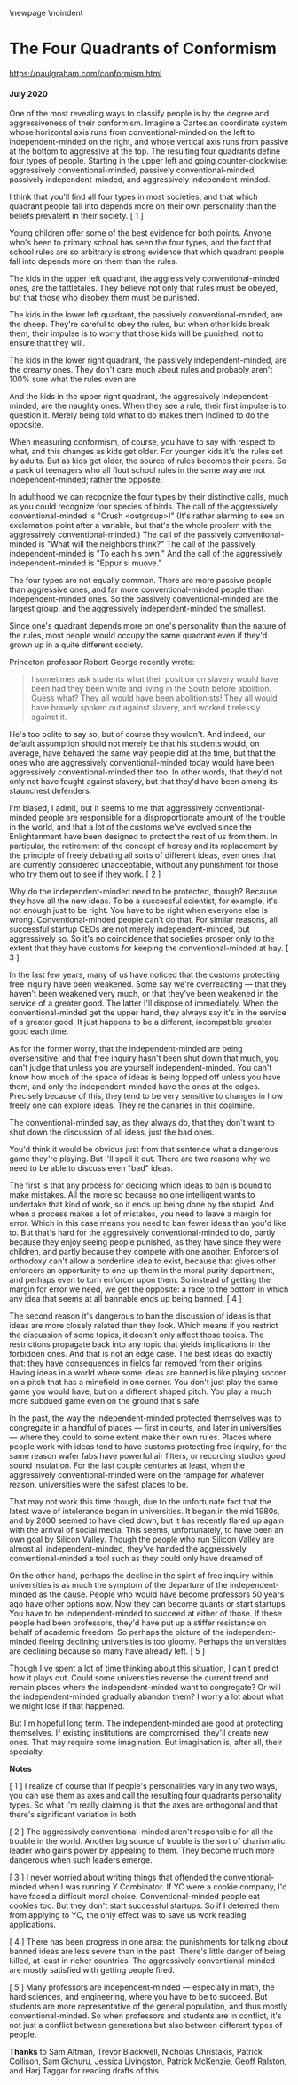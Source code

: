 \newpage
\noindent

The Four Quadrants of Conformism
================================


  

<https://paulgraham.com/conformism.html>
  

#### July 2020


  

  

 One of the most revealing ways to classify people is by the degree
and aggressiveness of their conformism. Imagine a Cartesian coordinate
system whose horizontal axis runs from conventional\-minded on the
left to independent\-minded on the right, and whose vertical axis
runs from passive at the bottom to aggressive at the top. The
resulting four quadrants define four types of people. Starting in
the upper left and going counter\-clockwise: aggressively
conventional\-minded, passively conventional\-minded, passively
independent\-minded, and aggressively independent\-minded.
   

  

 I think that you'll find all four types in most societies, and that
which quadrant people fall into depends more on their own personality
than the beliefs prevalent in their society.
 \[
 1
 ]
   

  

 Young children offer some of the best evidence for both points.
Anyone who's been to primary school has seen the four types, and
the fact that school rules are so arbitrary is strong evidence that
which quadrant people fall into depends more on them than the rules.
   

  

 The kids in the upper left quadrant, the aggressively conventional\-minded
ones, are the tattletales. They believe not only that rules must
be obeyed, but that those who disobey them must be punished.
   

  

 The kids in the lower left quadrant, the passively conventional\-minded,
are the sheep. They're careful to obey the rules, but when other
kids break them, their impulse is to worry that those kids will be
punished, not to ensure that they will.
   

  

 The kids in the lower right quadrant, the passively independent\-minded,
are the dreamy ones. They don't care much about rules and probably
aren't 100% sure what the rules even are.
   

  

 And the kids in the upper right quadrant, the aggressively
independent\-minded, are the naughty ones. When they see a rule,
their first impulse is to question it. Merely being told what to
do makes them inclined to do the opposite.
   

  

 When measuring conformism, of course, you have to say with respect
to what, and this changes as kids get older. For younger kids it's
the rules set by adults. But as kids get older, the source of rules
becomes their peers. So a pack of teenagers who all flout school
rules in the same way are not independent\-minded; rather the opposite.
   

  

 In adulthood we can recognize the four types by their distinctive
calls, much as you could recognize four species of birds. The call
of the aggressively conventional\-minded is "Crush \<outgroup\>!" (It's
rather alarming to see an exclamation point after a variable, but
that's the whole problem with the aggressively conventional\-minded.)
The call of the passively conventional\-minded is "What will the
neighbors think?" The call of the passively independent\-minded is
"To each his own." And the call of the aggressively independent\-minded
is "Eppur si muove."
   

  

 The four types are not equally common. There are more passive people
than aggressive ones, and far more conventional\-minded people than
independent\-minded ones. So the passively conventional\-minded are
the largest group, and the aggressively independent\-minded the
smallest.
   

  

 Since one's quadrant depends more on one's personality than the
nature of the rules, most people would occupy the same quadrant
even if they'd grown up in a quite different society.
   

  

 Princeton professor Robert George recently wrote:
 
> I sometimes ask students what their position on slavery would
>  have been had they been white and living in the South before
>  abolition. Guess what? They all would have been abolitionists!
>  They all would have bravely spoken out against slavery, and
>  worked tirelessly against it.


 He's too polite to say so, but of course they wouldn't. And indeed,
our default assumption should not merely be that his students would,
on average, have behaved the same way people did at the time, but
that the ones who are aggressively conventional\-minded today would
have been aggressively conventional\-minded then too. In other words,
that they'd not only not have fought against slavery, but that
they'd have been among its staunchest defenders.
   

  

 I'm biased, I admit, but it seems to me that aggressively
conventional\-minded people are responsible for a disproportionate
amount of the trouble in the world, and that a lot of the customs
we've evolved since the Enlightenment have been designed to protect
the rest of us from them. In particular, the retirement of the
concept of heresy and its replacement by the principle of freely
debating all sorts of different ideas, even ones that are currently
considered unacceptable, without any punishment for those who try
them out to see if they work.
 \[
 2
 ]
   

  

 Why do the independent\-minded need to be protected, though? Because
they have all the new ideas. To be a successful scientist, for
example, it's not enough just to be right. You have to be right
when everyone else is wrong. Conventional\-minded people can't do
that. For similar reasons, all successful startup CEOs are not
merely independent\-minded, but aggressively so. So it's no coincidence
that societies prosper only to the extent that they have customs
for keeping the conventional\-minded at bay.
 \[
 3
 ]
   

  

 In the last few years, many of us have noticed that the customs
protecting free inquiry have been weakened. Some say we're overreacting
— that they haven't been weakened very much, or that they've been
weakened in the service of a greater good. The latter I'll dispose
of immediately. When the conventional\-minded get the upper hand,
they always say it's in the service of a greater good. It just
happens to be a different, incompatible greater good each time.
   

  

 As for the former worry, that the independent\-minded are being
oversensitive, and that free inquiry hasn't been shut down that
much, you can't judge that unless you are yourself independent\-minded.
You can't know how much of the space of ideas is being lopped off
unless you have them, and only the independent\-minded have the ones
at the edges. Precisely because of this, they tend to be very
sensitive to changes in how freely one can explore ideas. They're
the canaries in this coalmine.
   

  

 The conventional\-minded say, as they always do, that they don't
want to shut down the discussion of all ideas, just the bad ones.
   

  

 You'd think it would be obvious just from that sentence what a
dangerous game they're playing. But I'll spell it out. There are
two reasons why we need to be able to discuss even "bad" ideas.
   

  

 The first is that any process for deciding which ideas to ban is
bound to make mistakes. All the more so because no one intelligent
wants to undertake that kind of work, so it ends up being done by
the stupid. And when a process makes a lot of mistakes, you need
to leave a margin for error. Which in this case means you need to
ban fewer ideas than you'd like to. But that's hard for the
aggressively conventional\-minded to do, partly because they enjoy
seeing people punished, as they have since they were children, and
partly because they compete with one another. Enforcers of orthodoxy
can't allow a borderline idea to exist, because that gives other
enforcers an opportunity to one\-up them in the moral purity department,
and perhaps even to turn enforcer upon them. So instead of getting
the margin for error we need, we get the opposite: a race to the
bottom in which any idea that seems at all bannable ends up being
banned.
 \[
 4
 ]
   

  

 The second reason it's dangerous to ban the discussion of ideas is
that ideas are more closely related than they look. Which means if
you restrict the discussion of some topics, it doesn't only affect
those topics. The restrictions propagate back into any topic that
yields implications in the forbidden ones. And that is not an edge
case. The best ideas do exactly that: they have consequences
in fields far removed from their origins. Having ideas in a world
where some ideas are banned is like playing soccer on a pitch that
has a minefield in one corner. You don't just play the same game
you would have, but on a different shaped pitch. You play a much
more subdued game even on the ground that's safe.
   

  

 In the past, the way the independent\-minded protected themselves
was to congregate in a handful of places — first in courts, and
later in universities — where they could to some extent make their
own rules. Places where people work with ideas tend to have customs
protecting free inquiry, for the same reason wafer fabs have powerful
air filters, or recording studios good sound insulation. For the
last couple centuries at least, when the aggressively conventional\-minded
were on the rampage for whatever reason, universities were the
safest places to be.
   

  

 That may not work this time though, due to the unfortunate fact
that the latest wave of intolerance began in universities. It began
in the mid 1980s, and by 2000 seemed to have died down, but it has
recently flared up again with the arrival of social media. This
seems, unfortunately, to have been an own goal by Silicon Valley.
Though the people who run Silicon Valley are almost all independent\-minded,
they've handed the aggressively conventional\-minded a tool such as
they could only have dreamed of.
   

  

 On the other hand, perhaps the decline in the spirit of free inquiry
within universities is as much the symptom of the departure of the
independent\-minded as the cause. People who would have become
professors 50 years ago have other options now. Now they can become
quants or start startups. You have to be independent\-minded to
succeed at either of those. If these people had been professors,
they'd have put up a stiffer resistance on behalf of academic
freedom. So perhaps the picture of the independent\-minded fleeing
declining universities is too gloomy. Perhaps the universities are
declining because so many have already left.
 \[
 5
 ]
   

  

 Though I've spent a lot of time thinking about this situation, I
can't predict how it plays out. Could some universities reverse the
current trend and remain places where the independent\-minded want
to congregate? Or will the independent\-minded gradually abandon
them? I worry a lot about what we might lose if that happened.
   

  

 But I'm hopeful long term. The independent\-minded are good at
protecting themselves. If existing institutions are compromised,
they'll create new ones. That may require some imagination. But
imagination is, after all, their specialty.
   

  

  

  

  

  

  

  

  

  

  

  

  

  

**Notes** 
  

  

 \[
 1
 ]
I realize of course that if people's personalities vary in any
two ways, you can use them as axes and call the resulting four
quadrants personality types. So what I'm really claiming is that
the axes are orthogonal and that there's significant variation in
both.
   

  

 \[
 2
 ]
The aggressively conventional\-minded aren't responsible for all
the trouble in the world. Another big source of trouble is the sort
of charismatic leader who gains power by appealing to them. They
become much more dangerous when such leaders emerge.
   

  

 \[
 3
 ]
I never worried about writing things that offended the
conventional\-minded when I was running Y Combinator. If YC were a
cookie company, I'd have faced a difficult moral choice.
Conventional\-minded people eat cookies too. But they don't start
successful startups. So if I deterred them from applying to YC, the
only effect was to save us work reading applications.
   

  

 \[
 4
 ]
There has been progress in one area: the punishments for talking
about banned ideas are less severe than in the past. There's little
danger of being killed, at least in richer countries. The aggressively
conventional\-minded are mostly satisfied with getting people fired.
   

  

 \[
 5
 ]
Many professors are independent\-minded — especially in math,
the hard sciences, and engineering, where you have to be to succeed.
But students are more representative of the general population, and
thus mostly conventional\-minded. So when professors and students
are in conflict, it's not just a conflict between generations but
also between different types of people.
   

  

  

  

**Thanks** 
 to Sam Altman, Trevor Blackwell, Nicholas Christakis, Patrick
Collison, Sam Gichuru, Jessica Livingston, Patrick McKenzie, Geoff
Ralston, and Harj Taggar for reading drafts of this.
   

  


